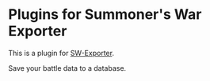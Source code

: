 # Plugins for Summoner's War Exporter

This is a plugin for [SW-Exporter](https://github.com/Xzandro/sw-exporter).

Save your battle data to a database.
